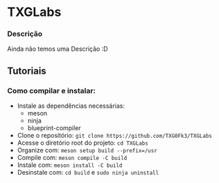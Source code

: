 # TXGLabs

### Descrição

Ainda não temos uma Descrição :D

## Tutoriais

### Como compilar e instalar:
 - Instale as dependências necessárias:
    - meson
    - ninja
    - blueprint-compiler
 - Clone o repositório: `git clone https://github.com/TXG0Fk3/TXGLabs`
 - Acesse o diretório root do projeto: `cd TXGLabs`
 - Organize com: `meson setup build --prefix=/usr`
 - Compile com: `meson compile -C build`
 - Instale com: `meson install -C build`
 - Desinstale com: `cd build` e `sudo ninja uninstall`